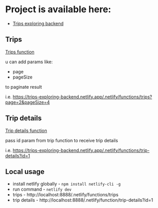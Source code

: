 # Project is available here:

- [Trips exploring backend](https://trips-exploring-backend.netlify.app)

## Trips

[Trips function](https://trips-exploring-backend.netlify.app/.netlify/functions/trips)

u can add params like:

- page
- pageSize

to paginate result

i.e. https://trips-exploring-backend.netlify.app/.netlify/functions/trips?page=2&pageSize=4

## Trip details

[Trip details function](https://trips-exploring-backend.netlify.app/.netlify/functions/trip-details?id=1)

pass id param from trip function to receive trip details

i.e. https://trips-exploring-backend.netlify.app/.netlify/functions/trip-details?id=1

## Local usage
- install netlify globally - `npm install netlify-cli -g`
- run command - `netlify dev`
- trips - http://localhost:8888/.netlify/functions/trips
- trip details - http://localhost:8888/.netlify/function/trip-details?id=1